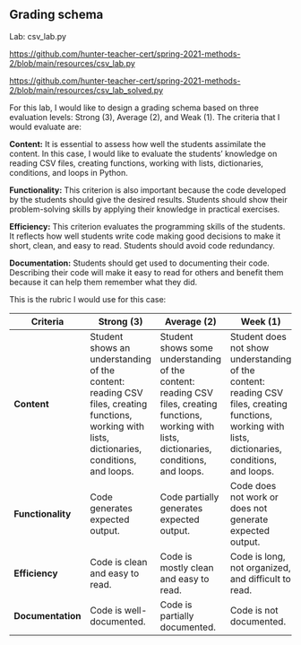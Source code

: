 ## Grading schema

Lab: csv_lab.py

https://github.com/hunter-teacher-cert/spring-2021-methods-2/blob/main/resources/csv_lab.py

https://github.com/hunter-teacher-cert/spring-2021-methods-2/blob/main/resources/csv_lab_solved.py

For this lab, I would like to design a grading schema based on three evaluation levels: Strong (3), Average (2), and Weak (1). The criteria that I would evaluate are:

**Content:** It is essential to assess how well the students assimilate the content. In this case, I would like to evaluate the students’ knowledge on reading CSV files, creating functions, working with lists, dictionaries, conditions, and loops in Python.

**Functionality:** This criterion is also important because the code developed by the students should give the desired results. Students should show their problem-solving skills by applying their knowledge in practical exercises.

**Efficiency:** This criterion evaluates the programming skills of the students. It reflects how well students write code making good decisions to make it short, clean, and easy to read. Students should avoid code redundancy.

**Documentation:** Students should get used to documenting their code. Describing their code will make it easy to read for others and benefit them because it can help them remember what they did.

This is the rubric I would use for this case:

| **Criteria**      | **Strong (3)**    |  **Average (2)**  | **Week (1)**      |
| ------------- | ------------- | ------------- | ------------- |
| **Content**  | Student shows an understanding of the content: reading CSV files, creating functions, working with lists, dictionaries, conditions, and loops. |  Student shows some understanding of the content: reading CSV files, creating functions, working with lists, dictionaries, conditions, and loops. | Student does not show understanding of the content: reading CSV files, creating functions, working with lists, dictionaries, conditions, and loops.  | 
| **Functionality**  | Code generates expected output. | Code partially generates expected output.  | Code does not work or does not generate expected output.  |
| **Efficiency**   | Code is clean and easy to read.  | Code is mostly clean and easy to read.   | Code is long, not organized, and difficult to read.  |
| **Documentation**  | Code is well-documented.  | Code is partially documented.  | Code is not documented.  |
